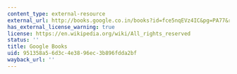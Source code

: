 ```yaml
---
content_type: external-resource
external_url: http://books.google.co.in/books?id=fce5nqEVz4IC&pg=PA77&redir_esc=y#v=onepage&q&f=false
has_external_license_warning: true
license: https://en.wikipedia.org/wiki/All_rights_reserved
status: ''
title: Google Books
uid: 951358a5-6d3c-4e38-96ec-3b896fdda2bf
wayback_url: ''
---
```

